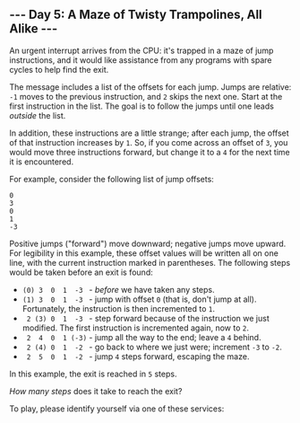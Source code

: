 <article class="day-desc"><h2>--- Day 5: A Maze of Twisty Trampolines, All Alike ---</h2><p>An urgent <span title="Later, on its turn, it sends you a sorcery.">interrupt</span> arrives from the CPU: it's trapped in a maze of jump instructions, and it would like assistance from any programs with spare cycles to help find the exit.</p>
<p>The message includes a list of the offsets for each jump. Jumps are relative: <code>-1</code> moves to the previous instruction, and <code>2</code> skips the next one. Start at the first instruction in the list. The goal is to follow the jumps until one leads <em>outside</em> the list.</p>
<p>In addition, these instructions are a little strange; after each jump, the offset of that instruction increases by <code>1</code>. So, if you come across an offset of <code>3</code>, you would move three instructions forward, but change it to a <code>4</code> for the next time it is encountered.</p>
<p>For example, consider the following list of jump offsets:</p>
<pre><code>0
3
0
1
-3
</code></pre>
<p>Positive jumps ("forward") move downward; negative jumps move upward. For legibility in this example, these offset values will be written all on one line, with the current instruction marked in parentheses. The following steps would be taken before an exit is found:</p>
<ul>
<li><code>(0)&nbsp;3&nbsp;&nbsp;0&nbsp;&nbsp;1&nbsp;&nbsp;-3&nbsp;</code> - <em>before</em> we have taken any steps.</li>
<li><code>(1)&nbsp;3&nbsp;&nbsp;0&nbsp;&nbsp;1&nbsp;&nbsp;-3&nbsp;</code> - jump with offset <code>0</code> (that is, don't jump at all). Fortunately, the instruction is then incremented to <code>1</code>.</li>
<li><code>&nbsp;2&nbsp;(3)&nbsp;0&nbsp;&nbsp;1&nbsp;&nbsp;-3&nbsp;</code> - step forward because of the instruction we just modified. The first instruction is incremented again, now to <code>2</code>.</li>
<li><code>&nbsp;2&nbsp;&nbsp;4&nbsp;&nbsp;0&nbsp;&nbsp;1&nbsp;(-3)</code> - jump all the way to the end; leave a <code>4</code> behind.</li>
<li><code>&nbsp;2&nbsp;(4)&nbsp;0&nbsp;&nbsp;1&nbsp;&nbsp;-2&nbsp;</code> - go back to where we just were; increment <code>-3</code> to <code>-2</code>.</li>
<li><code>&nbsp;2&nbsp;&nbsp;5&nbsp;&nbsp;0&nbsp;&nbsp;1&nbsp;&nbsp;-2&nbsp;</code> - jump <code>4</code> steps forward, escaping the maze.</li>
</ul>
<p>In this example, the exit is reached in <code>5</code> steps.</p>
<p><em>How many steps</em> does it take to reach the exit?</p>
</article>
<p>To play, please identify yourself via one of these services:</p>
